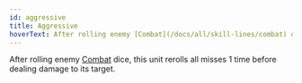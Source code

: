 ```yaml
---
id: aggressive
title: Aggressive
hoverText: After rolling enemy [Combat](/docs/all/skill-lines/combat) dice, this unit rerolls all misses 1 time before dealing damage to its target.
---
```


After rolling enemy [Combat](/docs/all/skill-lines/combat) dice, this unit rerolls all misses 1 time before dealing damage to its target.
